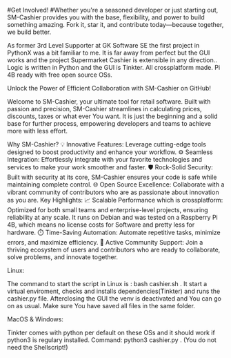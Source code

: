 #Get Involved!
#Whether you're a seasoned developer or just starting out, SM-Cashier provides you with the base, flexibility, and power to build something amazing. Fork it, star it, and contribute today—because together, we build better.


As former 3rd Level Supporter at GK Software SE the first project in PythonX was a bit familiar to me. It is far away from perfect but the GUI works and the project Supermarket Cashier is extensible in any direction..
Logic is written in Python and the GUI is Tinkter. All crossplatform made. Pi 4B ready with free open source OSs. 

Unlock the Power of Efficient Collaboration with SM-Cashier on GitHub!

Welcome to SM-Cashier, your ultimate tool for retail software. Built with passion and precision, SM-Cashier streamlines in calculating prices, discounts, taxes or what ever You want. It is just the beginning and a solid base for further process, empowering developers and teams to achieve more with less effort.

Why SM-Cashier?
💡 Innovative Features: Leverage cutting-edge tools designed to boost productivity and enhance your workflow.
⚙️ Seamless Integration: Effortlessly integrate with your favorite technologies and services to make your work smoother and faster.
🛡️ Rock-Solid Security: Built with security at its core, SM-Cashier ensures your code is safe while maintaining complete control.
🌐 Open Source Excellence: Collaborate with a vibrant community of contributors who are as passionate about innovation as you are.
Key Highlights:
📈 Scalable Performance which is crossplatform: Optimized for both small teams and enterprise-level projects, ensuring reliability at any scale. It runs on Debian and was tested on a Raspberry Pi 4B, which means no license costs for Software and pretty less for hardware.
⏱️ Time-Saving Automation: Automate repetitive tasks, minimize errors, and maximize efficiency.
💬 Active Community Support: Join a thriving ecosystem of users and contributors who are ready to collaborate, solve problems, and innovate together.


Linux:

The command to start the script in Linux is : bash cashier.sh . It start a virtual enviroment, checks and installs dependencies(Tinkter) and runs the cashier.py file. Afterclosing the GUI the venv is deactivated and You can go on as usual.
Make sure You have saved all files in the same folder.

MacOS & Windows:

Tinkter comes with python per default on these OSs and it should work if python3 is regulary installed.
Command: python3 cashier.py . (You do not need the Shellscript!)
